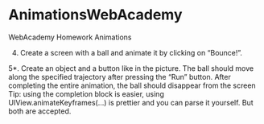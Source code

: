# AnimationsWebAcademy

WebAcademy Homework Animations

4. Create a screen with a ball and animate it by clicking on “Bounce!”.

5*. Create an object and a button like in the picture. The ball should move along the specified trajectory after pressing the “Run” button. After completing the entire animation, the ball should disappear from the screen
Tip: using the completion block is easier, using UIView.animateKeyframes(...) is prettier and you can parse it yourself. But both are accepted.

